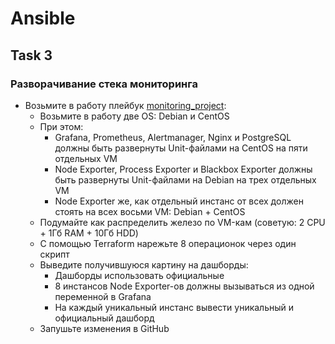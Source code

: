 # Ansible

## Task 3

### Разворачивание стека мониторинга

- Возьмите в работу плейбук [monitoring_project](https://github.com/lamjob1993/ansible-monitoring/blob/main/ansible/monitoring_project/playbook.yml):
  - Возьмите в работу две OS: Debian и CentOS
  - При этом:
    - Grafana, Prometheus, Alertmanager, Nginx и PostgreSQL должны быть развернуты Unit-файлами на CentOS на пяти отдельных VM
    - Node Exporter, Process Exporter и Blackbox Exporter должны быть развернуты Unit-файлами на Debian на трех отдельных VM
    - Node Exporter же, как отдельный инстанс от всех должен стоять на всех восьми VM: Debian + CentOS
  - Подумайте как распределить железо по VM-кам (советую: 2 CPU + 1Гб RAM + 10Гб HDD)
  - С помощью Terraform нарежьте 8 операционок через один скрипт
  - Выведите получившуюся картину на дашборды:
    - Дашборды использовать официальные
    - 8 инстансов Node Exporter-ов должны вызываться из одной переменной в Grafana
    - На каждый уникальный инстанс вывести уникальный и официальный дашборд
  - Запушьте изменения в GitHub
